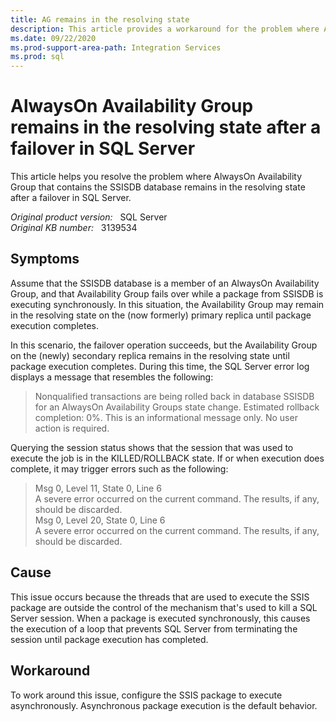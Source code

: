 ```yaml
---
title: AG remains in the resolving state
description: This article provides a workaround for the problem where AlwaysOn Availability Group that contains the SSISDB database remains in the resolving state after a failover in SQL Server.
ms.date: 09/22/2020
ms.prod-support-area-path: Integration Services
ms.prod: sql
---
```

# AlwaysOn Availability Group remains in the resolving state after a failover in SQL Server

This article helps you resolve the problem where AlwaysOn Availability Group that contains the SSISDB database remains in the resolving state after a failover in SQL Server.

_Original product version:_ &nbsp; SQL Server  
_Original KB number:_ &nbsp; 3139534

## Symptoms

Assume that the SSISDB database is a member of an AlwaysOn Availability Group, and that Availability Group fails over while a package from SSISDB is executing synchronously. In this situation, the Availability Group may remain in the resolving state on the (now formerly) primary replica until package execution completes.

In this scenario, the failover operation succeeds, but the Availability Group on the (newly) secondary replica remains in the resolving state until package execution completes. During this time, the SQL Server error log displays a message that resembles the following:

> Nonqualified transactions are being rolled back in database SSISDB for an AlwaysOn Availability Groups state change. Estimated rollback completion: 0%. This is an informational message only. No user action is required.

Querying the session status shows that the session that was used to execute the job is in the KILLED/ROLLBACK state. If or when execution does complete, it may trigger errors such as the following:

> Msg 0, Level 11, State 0, Line 6  
A severe error occurred on the current command. The results, if any, should be discarded.  
Msg 0, Level 20, State 0, Line 6  
A severe error occurred on the current command. The results, if any, should be discarded.

## Cause

This issue occurs because the threads that are used to execute the SSIS package are outside the control of the mechanism that's used to kill a SQL Server session. When a package is executed synchronously, this causes the execution of a loop that prevents SQL Server from terminating the session until package execution has completed.

## Workaround

To work around this issue, configure the SSIS package to execute asynchronously. Asynchronous package execution is the default behavior.
